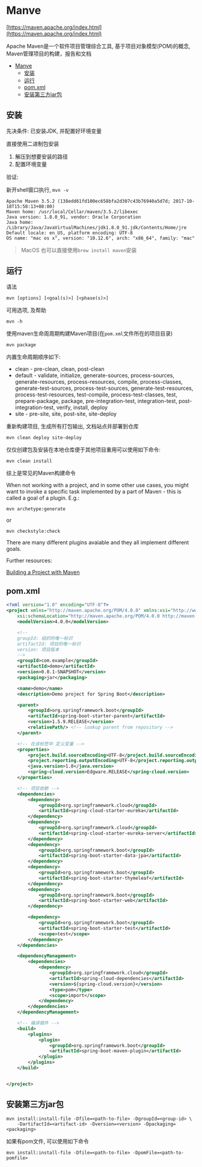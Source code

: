 # Manve

[https://maven.apache.org/index.html](https://maven.apache.org/index.html)

Apache Maven是一个软件项目管理综合工具, 基于项目对象模型(POM)的概念, Maven管理项目的构建，报告和文档

<!-- TOC -->

- [Manve](#manve)
    - [安装](#安装)
    - [运行](#运行)
    - [pom.xml](#pomxml)
    - [安装第三方jar包](#安装第三方jar包)

<!-- /TOC -->

## 安装

先决条件: 已安装JDK, 并配置好环境变量

直接使用二进制包安装

1. 解压到想要安装的路径
2. 配置环境变量

验证:

新开shell窗口执行, `mvn -v`

```shell
Apache Maven 3.5.2 (138edd61fd100ec658bfa2d307c43b76940a5d7d; 2017-10-18T15:58:13+08:00)
Maven home: /usr/local/Cellar/maven/3.5.2/libexec
Java version: 1.8.0_91, vendor: Oracle Corporation
Java home: /Library/Java/JavaVirtualMachines/jdk1.8.0_91.jdk/Contents/Home/jre
Default locale: en_US, platform encoding: UTF-8
OS name: "mac os x", version: "10.12.6", arch: "x86_64", family: "mac"
```

> MacOS 也可以直接使用`brew install maven`安装

## 运行

语法

    mvn [options] [<goal(s)>] [<phase(s)>]

可用选项, 及帮助

    mvn -h

使用maven生命周周期构建Maven项目(在`pom.xml`文件所在的项目目录)

    mvn package

内置生命周期顺序如下:

- clean - pre-clean, clean, post-clean
- default - validate, initialize, generate-sources, process-sources, generate-resources, process-resources, compile, process-classes, generate-test-sources, process-test-sources, generate-test-resources, process-test-resources, test-compile, process-test-classes, test, prepare-package, package, pre-integration-test, integration-test, post-integration-test, verify, install, deploy
- site - pre-site, site, post-site, site-deploy

重新构建项目, 生成所有打包输出, 文档站点并部署到仓库

    mvn clean deploy site-deploy

仅仅创建包及安装在本地仓库便于其他项目重用可以使用如下命令:

    mvn clean install

综上是常见的Maven构建命令

When not working with a project, and in some other use cases, you might want to invoke a specific task implemented by a part of Maven - this is called a goal of a plugin. E.g.:

    mvn archetype:generate

or

    mvn checkstyle:check

There are many different plugins avaiable and they all implement different goals.

Further resources:

[Building a Project with Maven](https://maven.apache.org/run-maven/index.html)

## pom.xml

```xml
<?xml version="1.0" encoding="UTF-8"?>
<project xmlns="http://maven.apache.org/POM/4.0.0" xmlns:xsi="http://www.w3.org/2001/XMLSchema-instance"
    xsi:schemaLocation="http://maven.apache.org/POM/4.0.0 http://maven.apache.org/xsd/maven-4.0.0.xsd">
    <modelVersion>4.0.0</modelVersion>

    <!--
    groupId: 组织的唯一标识
    artifactId: 项目的唯一标识
    version: 项目版本
    -->
    <groupId>com.example</groupId>
    <artifactId>demo</artifactId>
    <version>0.0.1-SNAPSHOT</version>
    <packaging>jar</packaging>

    <name>demo</name>
    <description>Demo project for Spring Boot</description>

    <parent>
        <groupId>org.springframework.boot</groupId>
        <artifactId>spring-boot-starter-parent</artifactId>
        <version>1.5.9.RELEASE</version>
        <relativePath/> <!-- lookup parent from repository -->
    </parent>

    <!-- 在该标签中 定义变量 -->
    <properties>
        <project.build.sourceEncoding>UTF-8</project.build.sourceEncoding>
        <project.reporting.outputEncoding>UTF-8</project.reporting.outputEncoding>
        <java.version>1.8</java.version>
        <spring-cloud.version>Edgware.RELEASE</spring-cloud.version>
    </properties>

    <!-- 项目依赖 -->
    <dependencies>
        <dependency>
            <groupId>org.springframework.cloud</groupId>
            <artifactId>spring-cloud-starter-eureka</artifactId>
        </dependency>
        <dependency>
            <groupId>org.springframework.cloud</groupId>
            <artifactId>spring-cloud-starter-eureka-server</artifactId>
        </dependency>
        <dependency>
            <groupId>org.springframework.boot</groupId>
            <artifactId>spring-boot-starter-data-jpa</artifactId>
        </dependency>
        <dependency>
            <groupId>org.springframework.boot</groupId>
            <artifactId>spring-boot-starter-thymeleaf</artifactId>
        </dependency>
        <dependency>
            <groupId>org.springframework.boot</groupId>
            <artifactId>spring-boot-starter-web</artifactId>
        </dependency>

        <dependency>
            <groupId>org.springframework.boot</groupId>
            <artifactId>spring-boot-starter-test</artifactId>
            <scope>test</scope>
        </dependency>
    </dependencies>

    <dependencyManagement>
        <dependencies>
            <dependency>
                <groupId>org.springframework.cloud</groupId>
                <artifactId>spring-cloud-dependencies</artifactId>
                <version>${spring-cloud.version}</version>
                <type>pom</type>
                <scope>import</scope>
            </dependency>
        </dependencies>
    </dependencyManagement>

    <!-- 编译插件 -->
    <build>
        <plugins>
            <plugin>
                <groupId>org.springframework.boot</groupId>
                <artifactId>spring-boot-maven-plugin</artifactId>
            </plugin>
        </plugins>
    </build>


</project>
```

## 安装第三方jar包

```shell
mvn install:install-file -Dfile=<path-to-file> -DgroupId=<group-id> \
    -DartifactId=<artifact-id> -Dversion=<version> -Dpackaging=<packaging>
```

如果有pom文件, 可以使用如下命令

```shell
mvn install:install-file -Dfile=<path-to-file> -DpomFile=<path-to-pomfile>
```
